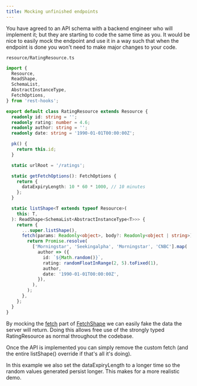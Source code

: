 ```yaml
---
title: Mocking unfinished endpoints
---
```

You have agreed to an API schema with a backend engineer who will implement it;
but they are starting to code the same time as you. It would be nice to easily
mock the endpoint and use it in a way such that when the endpoint is done
you won't need to make major changes to your code.

`resource/RatingResource.ts`

```typescript
import {
  Resource,
  ReadShape,
  SchemaList,
  AbstractInstanceType,
  FetchOptions,
} from 'rest-hooks';

export default class RatingResource extends Resource {
  readonly id: string = '';
  readonly rating: number = 4.6;
  readonly author: string = '';
  readonly date: string = '1990-01-01T00:00:00Z';

  pk() {
    return this.id;
  }

  static urlRoot = '/ratings';

  static getFetchOptions(): FetchOptions {
    return {
      dataExpiryLength: 10 * 60 * 1000, // 10 minutes
    };
  }

  static listShape<T extends typeof Resource>(
    this: T,
  ): ReadShape<SchemaList<AbstractInstanceType<T>>> {
    return {
      ...super.listShape(),
      fetch(params: Readonly<object>, body?: Readonly<object | string>) {
        return Promise.resolve(
          ['Morningstar', 'Seekingalpha', 'Morningstar', 'CNBC'].map(
            author => ({
              id: `${Math.random()}`,
              rating: randomFloatInRange(2, 5).toFixed(1),
              author,
              date: '1990-01-01T00:00:00Z',
            }),
          ),
        );
      },
    };
  }
}
```

By mocking the [fetch](../api/FetchShape.md#fetchurl-string-body-payload-promiseany) part of
[FetchShape](../api/FetchShape.md) we can easily fake the data the server will return. Doing
this allows free use of the strongly typed RatingResource as normal throughout the codebase.

Once the API is implemented you can simply remove the custom fetch (and the entire listShape()
override if that's all it's doing).

In this example we also set the dataExpiryLength to a longer time so the random values generated
persist longer. This makes for a more realistic demo.
